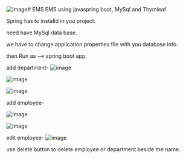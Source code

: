 ![image](https://github.com/user-attachments/assets/58a363e8-93d8-400d-b971-6c26d6191b04)# EMS
EMS using javaspring boot, MySql and Thymleaf

Spring has to installd in you project.

need have MySql data base.

we have to change application.properties file with you database info.

then Run as --> spring boot app.

add department-
![image](https://github.com/user-attachments/assets/81eb4854-4cb1-4e2f-9d4f-55c801194b8d)

![image](https://github.com/user-attachments/assets/f11eb346-1fd4-4693-986e-02418f349b85)

![image](https://github.com/user-attachments/assets/ebdc582e-f276-41c5-baac-67ee733443fb)


add employee-

![image](https://github.com/user-attachments/assets/84e59425-ff81-4bf3-a68c-050aa611eadb)

![image](https://github.com/user-attachments/assets/cad4e625-a2d1-4323-a434-fe1aa962e243)

edit employee-
![image](https://github.com/user-attachments/assets/02bac865-2def-43f7-9933-d1fb93bd2057)

use delete button to delete employee or department beside the name.




